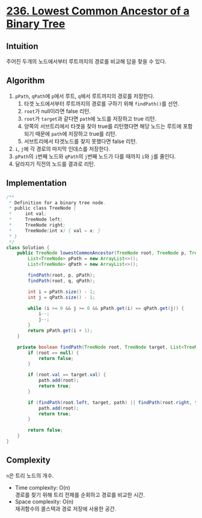 # [236. Lowest Common Ancestor of a Binary Tree](https://leetcode.com/problems/lowest-common-ancestor-of-a-binary-tree/description/)

## Intuition
주어진 두개의 노드에서부터 루트까지의 경로를 비교해 답을 찾을 수 있다.

## Algorithm
1. `pPath`, `qPath`에 `p`에서 루트, `q`에서 루트까지의 경로를 저장한다.
   1. 타겟 노드에서부터 루트까지의 경로를 구하기 위해 `findPath()`를 선언.
   2. `root`가 null이라면 false 리턴.
   3. `root`가 `target`과 같다면 `path`에 노드를 저장하고 true 리턴.
   4. 양쪽의 서브트리에서 타겟을 찾아 true를 리턴했다면 해당 노드는 루트에 포함되기 때문에 `path`에 저장하고 true를 리턴.
   5. 서브트리에서 타겟노드를 찾지 못했다면 false 리턴.
2. `i`, `j`에 각 경로의 마지막 인데스를 저장한다.
3. `pPath`의 `i`번째 노드와 `qPath`의 `j`번째 노드가 다를 때까지 `i`와 `j`를 줄인다.
4. 달라지기 직전의 노드를 결과로 리턴.

## Implementation
```java
/**
 * Definition for a binary tree node.
 * public class TreeNode {
 *     int val;
 *     TreeNode left;
 *     TreeNode right;
 *     TreeNode(int x) { val = x; }
 * }
 */
class Solution {
    public TreeNode lowestCommonAncestor(TreeNode root, TreeNode p, TreeNode q) {
        List<TreeNode> pPath = new ArrayList<>();
        List<TreeNode> qPath = new ArrayList<>();

        findPath(root, p, pPath);
        findPath(root, q, qPath);

        int i = pPath.size() - 1;
        int j = qPath.size() - 1;

        while (i >= 0 && j >= 0 && pPath.get(i) == qPath.get(j)) {
            i--;
            j--;
        }
        return pPath.get(i + 1);
    }

    private boolean findPath(TreeNode root, TreeNode target, List<TreeNode> path) {
        if (root == null) {
            return false;
        }

        if (root.val == target.val) {
            path.add(root);
            return true;
        }

        if (findPath(root.left, target, path) || findPath(root.right, target, path)) {
            path.add(root);
            return true;
        }

        return false;
    }
}
```

## Complexity
`n`은 트리 노드의 개수.
- Time complexity: O(n)\
경로를 찾기 위해 트리 전체를 순회하고 경로를 비교한 시간.
- Space complexity: O(n)\
재귀함수의 콜스택과 경로 저장에 사용한 공간.
